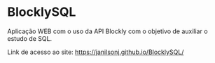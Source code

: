 # BlocklySQL
Aplicação WEB com o uso da API Blockly com o objetivo de auxiliar o estudo de SQL.

Link de acesso ao site: https://janilsonj.github.io/BlocklySQL/
